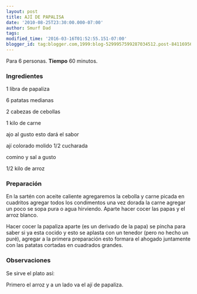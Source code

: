 ```yaml
---
layout: post
title: AJÍ DE PAPALISA
date: '2010-08-25T23:30:00.000-07:00'
author: Smurf Dad
tags: 
modified_time: '2016-03-16T01:52:55.151-07:00'
blogger_id: tag:blogger.com,1999:blog-5299957599287034512.post-8411695625040362825
---
```


Para 6 personas.
<b>Tiempo</b> 60 minutos.

<h3>Ingredientes</h3>

1 libra de papaliza

6 patatas medianas

2 cabezas de cebollas

1 kilo de carne

ajo al gusto esto dará el sabor

ají colorado molido 1/2 cucharada

comino y sal a gusto

1/2 kilo de arroz

<h3>Preparación</h3>

En la sartén con aceite caliente agregaremos la cebolla y carne picada en cuadritos agregar todos los condimentos una vez dorada la carne agregar un poco se sopa pura o agua hirviendo. Aparte hacer cocer las papas y el arroz blanco.

Hacer cocer la papaliza aparte (es un derivado de la papa) se pincha para saber si ya esta cocido y esto se aplasta con un tenedor (pero no hecho un puré), agregar a la primera preparación esto formara el ahogado juntamente con las patatas cortadas en cuadrados grandes.

<h3>Observaciones</h3>

Se sirve el plato así:

Primero el arroz y a un lado va el ají de papaliza.

